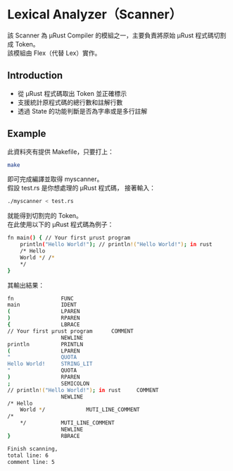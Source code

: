 # Lexical Analyzer（Scanner）
該 Scanner 為 μRust Compiler 的模組之一，主要負責將原始 μRust 程式碼切割成 Token。  
該模組由 Flex（代替 Lex）實作。
## Introduction
- 從 μRust 程式碼取出 Token 並正確標示
- 支援統計原程式碼的總行數和註解行數
- 透過 State 的功能判斷是否為字串或是多行註解
## Example
此資料夾有提供 Makefile，只要打上：
```sh
make
```
即可完成編譯並取得 myscanner。  
假設 test.rs 是你想處理的 μRust 程式碼， 接著輸入：
```sh
./myscanner < test.rs
```
就能得到切割完的 Token。  
在此使用以下的 μRust 程式碼為例子：
```sh
fn main() { // Your first μrust program
    println("Hello World!"); // println!("Hello World!"); in rust
    /* Hello 
    World */ /*
    */
}
```
其輸出結果：
```sh
fn               FUNC
main             IDENT
(                LPAREN
)                RPAREN
{                LBRACE
// Your first μrust program      COMMENT
                 NEWLINE
println          PRINTLN
(                LPAREN
"                QUOTA
Hello World!     STRING_LIT
"                QUOTA
)                RPAREN
;                SEMICOLON
// println!("Hello World!"); in rust     COMMENT
                 NEWLINE
/* Hello 
    World */             MUTI_LINE_COMMENT
/*
    */           MUTI_LINE_COMMENT
                 NEWLINE
}                RBRACE

Finish scanning,
total line: 6
comment line: 5
```
